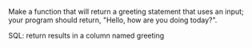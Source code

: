 Make a function that will return a greeting statement that uses an input; your program should return, "Hello, <name> how are you doing today?".

SQL: return results in a column named greeting
